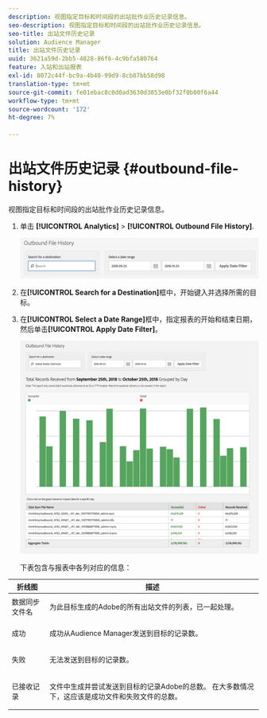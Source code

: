 ```yaml
---
description: 视图指定目标和时间段的出站批作业历史记录信息。
seo-description: 视图指定目标和时间段的出站批作业历史记录信息。
seo-title: 出站文件历史记录
solution: Audience Manager
title: 出站文件历史记录
uuid: 3621a59d-2bb5-4828-86f6-4c9bfa580764
feature: 入站和出站报表
exl-id: 8072c44f-bc9a-4b40-99d9-8cb87bb58d98
translation-type: tm+mt
source-git-commit: fe01ebac8c0d0ad3630d3853e0bf32f0b00f6a44
workflow-type: tm+mt
source-wordcount: '172'
ht-degree: 7%

---
```


# 出站文件历史记录 {#outbound-file-history}

视图指定目标和时间段的出站批作业历史记录信息。

<!-- 

t_reports_outbound_history.xml

 -->

1. 单击 **[!UICONTROL Analytics]** > **[!UICONTROL Outbound File History]**.

   ![步骤结果](assets/outbound_history.png)

1. 在&#x200B;**[!UICONTROL Search for a Destination]**&#x200B;框中，开始键入并选择所需的目标。
1. 在&#x200B;**[!UICONTROL Select a Date Range]**&#x200B;框中，指定报表的开始和结束日期，然后单击&#x200B;**[!UICONTROL Apply Date Filter]**。

   ![步骤结果](assets/outbound_history_stats.png)

   下表包含与报表中各列对应的信息：

<table id="table_93076D46AC50411395E72B9B987E99BE"> 
 <thead> 
  <tr> 
   <th colname="col1" class="entry"> 折线图 </th> 
   <th colname="col2" class="entry"> 描述 </th> 
  </tr> 
 </thead>
 <tbody> 
  <tr> 
   <td colname="col1"> 数据同步文件名 </td> 
   <td colname="col2"> <p>为此目标生成的<span class="keyword">Adobe</span>的所有出站文件的列表，已一起处理。 </p> </td> 
  </tr> 
  <tr> 
   <td colname="col1"> 成功 </td> 
   <td colname="col2"> <p>成功从<span class="keyword">Audience Manager</span>发送到目标的记录数。 </p> </td> 
  </tr> 
  <tr> 
   <td colname="col1"> 失败 </td> 
   <td colname="col2"> <p>无法发送到目标的记录数。 </p> </td> 
  </tr> 
  <tr> 
   <td colname="col1"> 已接收记录 </td> 
   <td colname="col2"> <p>文件中生成并尝试发送到目标的记录<span class="keyword">Adobe</span>的总数。 在大多数情况下，这应该是成功文件和失败文件的总数。 </p> </td> 
  </tr> 
 </tbody> 
</table>
